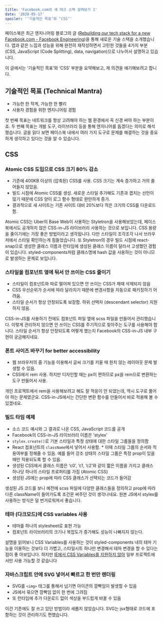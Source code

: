 ```yaml
---
title: 'Facebook.com의 새 테크 스택 살펴보기 1'
date: '2020-05-17'
spoiler: '‘기술적인 목표’와 ‘CSS’'
---
```


페이스북은 최근 엔지니어링 블로그의 글 ([Rebuilding our tech stack for a new Facebook.com - Facebook Engineering](https://engineering.fb.com/web/facebook-redesign/))을 통해 새로운 기술 스택을 소개했습니다. 앱과 같은 느낌과 성능을 위해 완전히 재작성하면서 고민한 것들을 4가지 부분 (CSS, JavaScript (Code Splitting), data, navigation)으로 나누어서 설명하고 있습니다.

이 글에서는 ‘기술적인 목표’와 ‘CSS’ 부분을 요약해보고, 제 의견을 얘기해보려고 합니다.

## 기술적인 목표 (Technical Mantra)

- 가능한 한 작게, 가능한 한 빨리
- 사용자 경험을 위한 엔지니어링 경험

첫 번째 목표는 네트워크를 항상 고려해야 하는 웹 환경에서 꼭 신경 써야 하는 부분이죠. 두 번째 목표는 개발 도구, 라이브러리 등을 통해 엔지니어를 돕겠다는 의미로 해석했습니다. 글을 읽다 보면 페이스북 내에서 여러 가지 도구로 문제를 해결하는 것을 중요하게 생각하고 있다는 것을 알 수 있습니다.

## CSS

### Atomic CSS 도입으로 CSS 크기 80% 감소

- 기존에 400KB 이상의 (압축된) CSS를 사용. CSS 크기는 계속 증가하고 거의 줄어들지 않았음.
- 빌드 시점에 Atomic CSS를 생성. 새로운 스타일 추가해도 기존과 겹치는 선언이 많기 때문에 CSS 양이 로그 함수 형태로 완만하게 증가.
- 결과적으로 새 사이트는 기존 사이트 대비 20%보다 적은 크기의 CSS를 다운로드함.

Atomic CSS는 Uber의 Base Web이 사용하는 Styletron을 사용해보았는데, 페이스북에서도 공개하지 않은 CSS-in-JS 라이브러리 사용하는 것으로 보입니다. CSS 용량을 줄이기에는 가장 좋은 방법이라고 생각됩니다. 다만 스타일이 조각조각 나서 브라우저에서 스타일 확인하는게 힘들었습니다. 또 Styletron의 경우 빌드 시점에 react-snap으로 생성한 클래스 이름과 런타임에 생성된 클래스 이름이 달라서 고생했던 경험이 있습니다. styled-components처럼 클래스명에 hash 값을 사용하는 것이 아니므로 발생하는 문제로 보입니다.

### 스타일을 컴포넌트 옆에 둬서 안 쓰이는 CSS 줄이기

- 스타일이 컴포넌트와 따로 떨어져 있으면 안 쓰이는 CSS가 제때 삭제되지 않음
- CSS 우선순위가 순서에 따라 달라지기 때문에 변경사항을 자동으로 패키징하기 어려움.
- 스타일 순서가 항상 안정되도록 보장함. 하위 선택자 (descendant selector) 지원하지 않음.

CSS-in-JS를 사용하기 전에도 컴포넌트 파일 옆에 scss 파일을 만들어서 관리했습니다. 이렇게 관리하지 않으면 안 쓰이는 CSS를 주기적으로 찾아주는 도구를 사용해야 합니다. 스타일 순서가 항상 안정되도록 어떻게 했는지 Facebook의 CSS-in-JS 내부 구현이 궁금해지네요.

### 폰트 사이즈 바꾸기 for better accessibility

- 웹 브라우저의 줌 기능을 이용해서 글씨 크기를 키울 때 원치 않는 레이아웃 문제 발생할 수 있음.
- CSS에서 rem 사용. 하지만 디자인할 때는 px이 편하므로 px을 rem으로 변환하는 도구 만들어서 사용.

개인 프로젝트에서 rem을 사용해보려고 해도 잘 적응이 안 되었는데, 역시 도구로 풀어야 하는 문제였군요. CSS-in-JS에서는 간단한 변환 함수를 만들어서 바로 적용해 볼 수 있겠네요.

### 빌드 타임 예제

- 소스 코드 예시와 그 결과로 나온 CSS, JavaScript 코드를 공개
- Facebook의 CSS-in-JS 라이브러리 이름은 ’stylex’
- `stylex.create()`로 기본 스타일과 특정 상태에 대한 스타일 그룹들을 정의함
- React 컴포넌트의 `className`에서 넣어서 사용함. \* 이때 스타일 그룹의 순서와 적용여부를 정해줄 수 있음. 예를 들어 강조 상태의 스타일 그룹은 특정 prop이 있을 때만 적용되도록 할 수 있음.
- 생성된 CSS에서 클래스 이름은 ‘c0’, ‘c1, ’c2’와 같이 짧은 이름을 가지고 클래스 하나당 하나의 스타일 프로퍼티를 가짐 (Atomic CSS)
- 생성된 JS에는 prop에 따라 CSS 클래스가 선택되는 코드가 들어감

생성된 JS 코드를 보니 예전에 scss 파일에 다양한 클래스들을 정의하고 prop에 따라 다른 className이 들어가도록 조건문 써주던 것이 생각나네요. 원본 JS에서 stylex를 사용하는 방식은 덜 번거로워져서 좋습니다.

### 테마 (다크모드)에 CSS variables 사용

- 테마를 하나의 stylesheet로 표현 가능
- 컴포넌트 라이브러리의 크기나 복잡도가 증가해도 성능이 나빠지지 않는다.

설명을 읽어보니 CSS Variables를 사용하는 것이 styled-components 내의 테마 기능을 이용하는 것보다 더 가볍고, 스타일시트 하나만 변경해서 테마 변경을 할 수 있다는 점이 좋 아보입니다. 하지만 [IE에서 CSS Variables를 지원하지 않아](https://caniuse.com/#feat=css-variables) 일부 프로젝트에서만 사용 가능할 것 같습니다

### 자바스크립트 안에 SVG 넣어서 빠르고 한 번만 렌더링

- SVG를 `<img>` 태그를 통해서 넘기면 아이콘의 깜빡임이 발생할 수 있음
- JS에서 묶으면 깜빡임 없이 한 번에 그려짐
- 또 런타임에 추가 다운로드 없이 색상을 부드럽게 바꿀 수 있음

이건 기존에도 잘 쓰고 있던 방법이라 새롭지 않았습니다. SVG는 jsx형태로 코드에 포함하는 것이 관리하기도 편했습니다.
